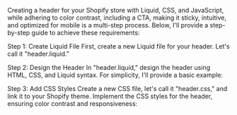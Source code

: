 Creating a header for your Shopify store with Liquid, CSS, and JavaScript, while adhering to color contrast, including a CTA, making it sticky, intuitive, and optimized for mobile is a multi-step process. Below, I'll provide a step-by-step guide to achieve these requirements:

Step 1: Create Liquid File
First, create a new Liquid file for your header. Let's call it "header.liquid."

Step 2: Design the Header
In "header.liquid," design the header using HTML, CSS, and Liquid syntax. For simplicity, I'll provide a basic example:

Step 3: Add CSS Styles
Create a new CSS file, let's call it "header.css," and link it to your Shopify theme. Implement the CSS styles for the header, ensuring color contrast and responsiveness: